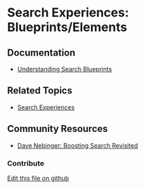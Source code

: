 # Search Experiences: Blueprints/Elements

## Documentation

* [Understanding Search Blueprints](https://learn.liferay.com/dxp/latest/en/using-search/liferay-enterprise-search/search-experiences/understanding-search-blueprints.html)

## Related Topics

* [Search Experiences](https://learn.liferay.com/dxp/latest/en/using-search/liferay-enterprise-search/search-experiences.html)

## Community Resources

* [Dave Nebinger: Boosting Search Revisited](https://liferay.dev/web/guest/blogs/-/blogs/boosting-search-revisited)

### Contribute

[Edit this file on github](https://github.com/olafk/controlpanel-documentation-docs/blob/master/md/74en/com_liferay_search_experiences_web_internal_blueprint_admin_portlet_SXPBlueprintAdminPortlet/sxpElements.md)
